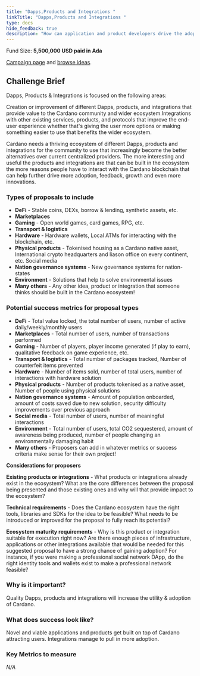 ```yaml
---
title: "Dapps,Products and Integrations "
linkTitle: "Dapps,Products and Integrations "
type: docs
hide_feedback: true
description: "How can application and product developers drive the adoption of Cardano in 2022?"
---
```

<!-- <img src="https://cardano.ideascale.com/community-library/accounts/93/936143/Public/01-Developer-Ecosystem-4d9cc4.png" style="width:500px;height500px -->

Fund Size: **5,500,000 USD paid in Ada**

[Campaign page](https://cardano.ideascale.com/c/idea/398985) and [browse ideas]().

## Challenge Brief
Dapps, Products & Integrations is focused on the following areas:

Creation or improvement of different Dapps, products, and integrations that provide value to the Cardano community and wider ecosystem.Integrations with other existing services, products, and protocols that improve the end-user experience whether that's giving the user more options or making something easier to use that benefits the wider ecosystem. 

Cardano needs a thriving ecosystem of different Dapps, products and integrations for the community to use that increasingly become the better alternatives over current centralized providers. The more interesting and useful the products and integrations are that can be built in the ecosystem the more reasons people have to interact with the Cardano blockchain that can help further drive more adoption, feedback, growth and even more innovations.

### Types of proposals to include

- **DeFi** - Stable coins, DEXs, borrow & lending, synthetic assets, etc.
- **Marketplaces**
- **Gaming** - Open world games, card games, RPG, etc.
- **Transport & logistics**
- **Hardware** - Hardware wallets, Local ATMs for interacting with the blockchain, etc.
- **Physical products** - Tokenised housing as a Cardano native asset, International crypto headquarters and liason office on every continent, etc.
Social media
- **Nation governance systems** - New governance systems for nation-states
- **Environment** - Solutions that help to solve environmental issues
- **Many others** - Any other idea, product or integration that someone thinks should be built in the Cardano ecosystem!

### Potential success metrics for proposal types

- **DeFi** - Total value locked, the total number of users, number of active daily/weekly/monthly users
- **Marketplaces** - Total number of users, number of transactions performed
- **Gaming** - Number of players, player income generated (if play to earn), qualitative feedback on game experience, etc.
- **Transport & logistics** - Total number of packages tracked, Number of counterfeit items prevented
- **Hardware** - Number of items sold, number of total users, number of interactions with hardware solution
- **Physical products** - Number of products tokenised as a native asset, Number of people using physical solutions
- **Nation governance systems** - Amount of population onboarded, amount of costs saved due to new solution, security difficulty improvements over previous approach
- **Social media** - Total number of users, number of meaningful interactions
- **Environment** - Total number of users, total CO2 sequestered, amount of awareness being produced, number of people changing an environmentally damaging habit
- **Many others** - Proposers can add in whatever metrics or success criteria make sense for their own project!

**Considerations for proposers**

**Existing products or integrations** - What products or integrations already exist in the ecosystem? What are the core differences between the proposal being presented and those existing ones and why will that provide impact to the ecosystem?

**Technical requirements** - Does the Cardano ecosystem have the right tools, libraries and SDKs for the idea to be feasible? What needs to be introduced or improved for the proposal to fully reach its potential?

**Ecosystem maturity requirements** - Why is this product or integration suitable for execution right now? Are there enough pieces of infrastructure, applications or other integrations available that would be needed for this suggested proposal to have a strong chance of gaining adoption? For instance, if you were making a professional social network DApp, do the right identity tools and wallets exist to make a professional network feasible?

### Why is it important?
Quality Dapps, products and integrations will increase the utility & adoption of Cardano.

### What does success look like?
Novel and viable applications and products get built on top of Cardano attracting users. Integrations manage to pull in more adoption.

### Key Metrics to measure
*N/A*